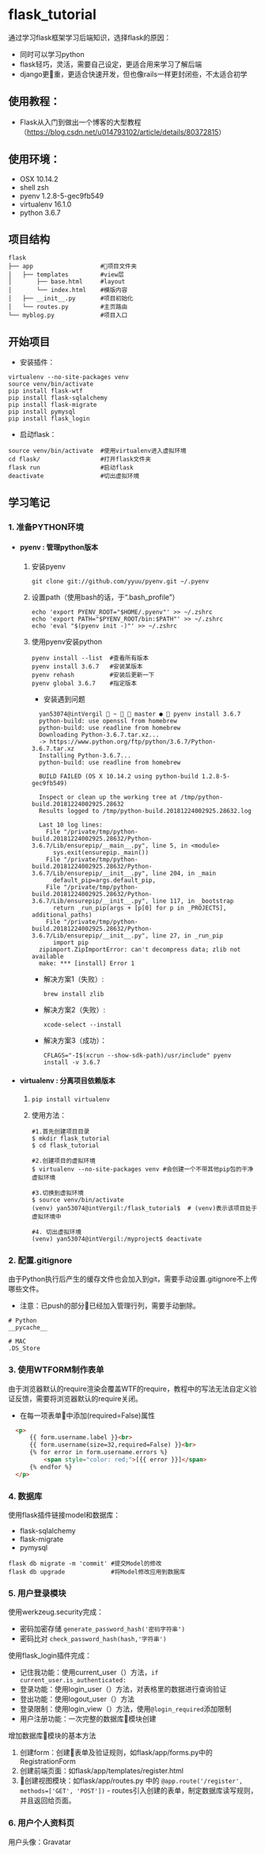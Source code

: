 # flask_tutorial

通过学习flask框架学习后端知识，选择flask的原因：

- 同时可以学习python
- flask轻巧，灵活，需要自己设定，更适合用来学习了解后端
- django更重，更适合快速开发，但也像rails一样更封闭些，不太适合初学

## 使用教程：

- Flask从入门到做出一个博客的大型教程（<https://blog.csdn.net/u014793102/article/details/80372815>）

## 使用环境：

- OSX 10.14.2
- shell zsh
- pyenv 1.2.8-5-gec9fb549
- virtualenv 16.1.0
- python 3.6.7

## 项目结构

```shell
flask
├── app                   #项目文件夹
│   ├── templates         #view层
│       ├── base.html     #layout
│       └── index.html    #模版内容
│   ├── __init__.py       #项目初始化
│   └── routes.py         #主页路由
└── myblog.py             #项目入口
```

## 开始项目

- 安装插件：

```shell
virtualenv --no-site-packages venv
source venv/bin/activate
pip install flask-wtf
pip install flask-sqlalchemy
pip install flask-migrate
pip install pymysql
pip install flask_login
```

- 启动flask：

```shell
source venv/bin/activate  #使用virtualenv进入虚拟环境
cd flask/                 #打开flask文件夹
flask run                 #启动flask
deactivate                #切出虚拟环境
```

## 学习笔记

### 1. 准备PYTHON环境

- #### pyenv : 管理python版本

  1. 安装pyenv

     `git clone git://github.com/yyuu/pyenv.git ~/.pyenv`

  2. 设置path（使用bash的话，于“.bash_profile”）

     ```shell
     echo 'export PYENV_ROOT="$HOME/.pyenv"' >> ~/.zshrc
     echo 'export PATH="$PYENV_ROOT/bin:$PATH"' >> ~/.zshrc
     echo 'eval "$(pyenv init -)"' >> ~/.zshrc
     ```

  3. 使用pyenv安装python 

     ```shell
     pyenv install --list  #查看所有版本
     pyenv install 3.6.7   #安装某版本
     pyenv rehash          #安装后更新一下
     pyenv global 3.6.7    #指定版本
     ```

     - 安装遇到问题
     ```shell
       yan53074@intVergil  ~   master ●  pyenv install 3.6.7
       python-build: use openssl from homebrew
       python-build: use readline from homebrew
       Downloading Python-3.6.7.tar.xz...
       -> https://www.python.org/ftp/python/3.6.7/Python-3.6.7.tar.xz
       Installing Python-3.6.7...
       python-build: use readline from homebrew

       BUILD FAILED (OS X 10.14.2 using python-build 1.2.8-5-gec9fb549)

       Inspect or clean up the working tree at /tmp/python-build.20181224002925.28632
       Results logged to /tmp/python-build.20181224002925.28632.log

       Last 10 log lines:
         File "/private/tmp/python-build.20181224002925.28632/Python-3.6.7/Lib/ensurepip/__main__.py", line 5, in <module>
           sys.exit(ensurepip._main())
         File "/private/tmp/python-build.20181224002925.28632/Python-3.6.7/Lib/ensurepip/__init__.py", line 204, in _main
           default_pip=args.default_pip,
         File "/private/tmp/python-build.20181224002925.28632/Python-3.6.7/Lib/ensurepip/__init__.py", line 117, in _bootstrap
           return _run_pip(args + [p[0] for p in _PROJECTS], additional_paths)
         File "/private/tmp/python-build.20181224002925.28632/Python-3.6.7/Lib/ensurepip/__init__.py", line 27, in _run_pip
           import pip
       zipimport.ZipImportError: can't decompress data; zlib not available
       make: *** [install] Error 1
     ```

     - 解决方案1（失败）:

       `brew install zlib`

     - 解决方案2（失败）:

       `xcode-select --install`

     - 解决方案3（成功）：

       `CFLAGS="-I$(xcrun --show-sdk-path)/usr/include" pyenv install -v 3.6.7`

- #### virtualenv : 分离项目依赖版本

  1. `pip install virtualenv`

  2. 使用方法：

     ```shell
     #1.首先创建项目目录
     $ mkdir flask_tutorial
     $ cd flask_tutorial

     #2.创建项目的虚拟环境
     $ virtualenv --no-site-packages venv #会创建一个不带其他pip包的干净虚拟环境

     #3.切换到虚拟环境
     $ source venv/bin/activate
     (venv) yan53074@intVergil:/flask_tutorial$  # (venv)表示该项目处于虚拟环境中

     #4. 切出虚拟环境
     (venv) yan53074@intVergil:/myproject$ deactivate
     ```

### 2. 配置.gitignore

由于Python执行后产生的缓存文件也会加入到git，需要手动设置.gitignore不上传哪些文件。

- 注意：已push的部分已经加入管理行列，需要手动删除。

```.gitignore
# Python
__pycache__

# MAC
.DS_Store
```

### 3. 使用WTFORM制作表单

由于浏览器默认的require渲染会覆盖WTF的require，教程中的写法无法自定义验证反馈，需要将浏览器默认的require关闭。

- 在每一项表单中添加(required=False)属性

```html
  <p>
      {{ form.username.label }}<br>
      {{ form.username(size=32,required=False) }}<br>
      {% for error in form.username.errors %}
          <span style="color: red;">[{{ error }}]</span>
      {% endfor %}
  </p>
```

### 4. 数据库

使用flask插件链接model和数据库：

- flask-sqlalchemy
- flask-migrate
- pymysql

```shell
flask db migrate -m 'commit' #提交Model的修改
flask db upgrade             #将Model修改应用到数据库
```

### 5. 用户登录模块

使用werkzeug.security完成：

- 密码加密存储 `generate_password_hash('密码字符串')`
- 密码比对 `check_password_hash(hash,'字符串')`

使用flask_login插件完成：

- 记住我功能：使用current_user（）方法，`if current_user.is_authenticated:`
- 登录功能：使用login_user（）方法，对表格里的数据进行查询验证
- 登出功能：使用logout_user（）方法
- 登录限制：使用login_view（）方法，使用`@login_required`添加限制
- 用户注册功能：一次完整的数据库模块创建

增加数据库模块的基本方法

  1. 创建form：创建表单及验证规则，如flask/app/forms.py中的RegistrationForm
  2. 创建前端页面：如flask/app/templates/register.html
  3. 创建视图模块：如flask/app/routes.py 中的 `@app.route('/register', methods=['GET', 'POST'])`
    - routes引入创建的表单，制定数据库读写规则，并且返回给页面。

### 6. 用户个人资料页

用户头像：Gravatar
